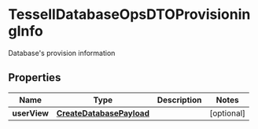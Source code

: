 

# TessellDatabaseOpsDTOProvisioningInfo

Database's provision information

## Properties

Name | Type | Description | Notes
------------ | ------------- | ------------- | -------------
**userView** | [**CreateDatabasePayload**](CreateDatabasePayload.md) |  |  [optional]



